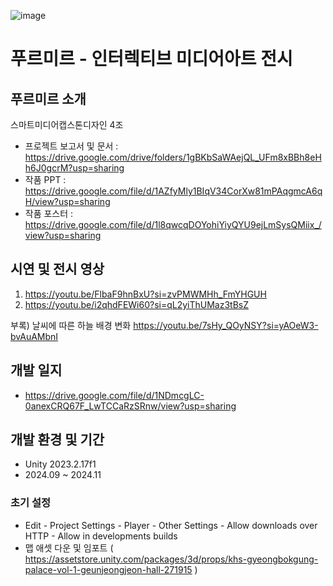 ![image](https://github.com/user-attachments/assets/685c2f1b-9181-4bbc-a87c-ef1a5518ca00)


# 푸르미르 - 인터렉티브 미디어아트 전시


## 푸르미르 소개
스마트미디어캡스톤디자인 4조
* 프로젝트 보고서 및 문서 : https://drive.google.com/drive/folders/1gBKbSaWAejQL_UFm8xBBh8eHh6J0gcrM?usp=sharing
* 작품 PPT :  https://drive.google.com/file/d/1AZfyMly1BIqV34CorXw81mPAqgmcA6qH/view?usp=sharing
* 작품 포스터 : https://drive.google.com/file/d/1l8qwcqDOYohiYiyQYU9ejLmSysQMiix_/view?usp=sharing


## 시연 및 전시 영상
1. https://youtu.be/FlbaF9hnBxU?si=zvPMWMHh_FmYHGUH
2. https://youtu.be/i2qhdFEWi60?si=qL2yiThUMaz3tBsZ

부록) 날씨에 따른 하늘 배경 변화 https://youtu.be/7sHy_QOyNSY?si=yAOeW3-bvAuAMbnI


## 개발 일지
* https://drive.google.com/file/d/1NDmcgLC-0anexCRQ67F_LwTCCaRzSRnw/view?usp=sharing


## 개발 환경 및 기간
* Unity 2023.2.17f1
* 2024.09 ~ 2024.11


### 초기 설정
* Edit - Project Settings - Player - Other Settings - Allow downloads over HTTP - Allow in developments builds
* 맵 애셋 다운 및 임포트 ( https://assetstore.unity.com/packages/3d/props/khs-gyeongbokgung-palace-vol-1-geunjeongjeon-hall-271915 )


